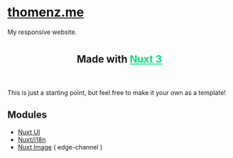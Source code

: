 # [thomenz.me](https://ui.nuxt.com/)  
My responsive website.
<br>
<br>

<p style="text-align:center;font-weight:700; font-size:1.4rem" >Made with <a style="color:rgb(0, 220, 130);" href="https://nuxt.com/" target="_blank">Nuxt 3</a><p>
<br>  

This is just a starting point, but feel free to make it your own as a template!

## Modules
* [Nuxt UI](https://ui.nuxt.com/)
* [Nuxt/i18n](https://i18n.nuxtjs.org/)
* [Nuxt Image](https://image.nuxt.com/) ( edge-channel )

